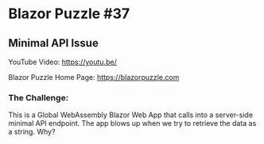 # Blazor Puzzle #37

## Minimal API Issue

YouTube Video: https://youtu.be/

Blazor Puzzle Home Page: https://blazorpuzzle.com

### The Challenge:

This is a Global WebAssembly Blazor Web App that calls into a server-side minimal API endpoint. The app blows up when we try to retrieve the data as a string. Why?



